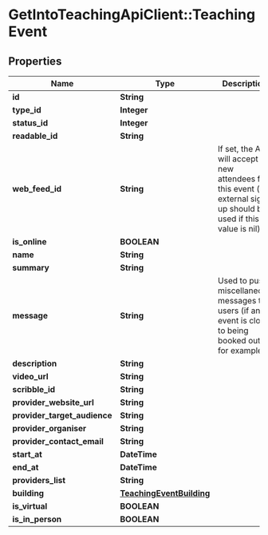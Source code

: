 # GetIntoTeachingApiClient::TeachingEvent

## Properties
Name | Type | Description | Notes
------------ | ------------- | ------------- | -------------
**id** | **String** |  | [optional] 
**type_id** | **Integer** |  | [optional] 
**status_id** | **Integer** |  | [optional] 
**readable_id** | **String** |  | 
**web_feed_id** | **String** | If set, the API will accept new attendees for this event (an external sign up should be used if this value is nil). | [optional] 
**is_online** | **BOOLEAN** |  | [optional] 
**name** | **String** |  | 
**summary** | **String** |  | [optional] 
**message** | **String** | Used to push miscellaneous messages to users (if an event is close to being booked out, for example). | [optional] 
**description** | **String** |  | [optional] 
**video_url** | **String** |  | [optional] 
**scribble_id** | **String** |  | [optional] 
**provider_website_url** | **String** |  | [optional] 
**provider_target_audience** | **String** |  | [optional] 
**provider_organiser** | **String** |  | [optional] 
**provider_contact_email** | **String** |  | [optional] 
**start_at** | **DateTime** |  | [optional] 
**end_at** | **DateTime** |  | [optional] 
**providers_list** | **String** |  | [optional] 
**building** | [**TeachingEventBuilding**](TeachingEventBuilding.md) |  | [optional] 
**is_virtual** | **BOOLEAN** |  | [optional] 
**is_in_person** | **BOOLEAN** |  | [optional] 



